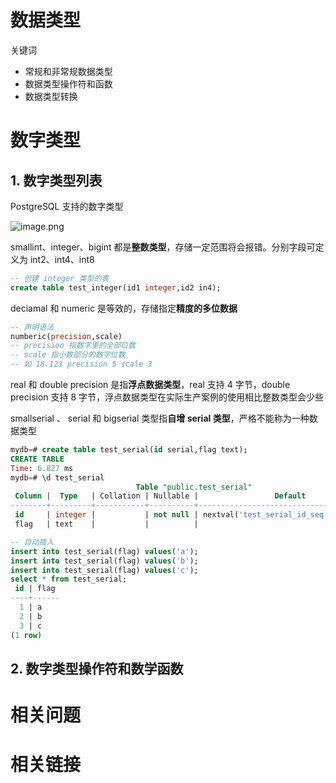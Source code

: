 # 数据类型

关键词

- 常规和非常规数据类型
- 数据类型操作符和函数
- 数据类型转换



# 数字类型

## 1. 数字类型列表

PostgreSQL 支持的数字类型

![image.png](http://ww1.sinaimg.cn/large/006rAlqhgy1ghvc5t9weoj30w80ja14v.jpg)

smallint、integer、bigint 都是**整数类型**，存储一定范围将会报错。分别字段可定义为 int2、int4、int8

```sql
-- 创建 integer 类型的表
create table test_integer(id1 integer,id2 in4);
```

deciamal 和 numeric 是等效的，存储指定**精度的多位数据**

```sql
-- 声明语法
numberic(precision,scale)
-- precision 指数字里的全部位数
-- scale 指小数部分的数字位数
-- 如 18.123 precision 5 scale 3
```

real 和 double precision 是指**浮点数据类型**，real 支持 4 字节，double precision 支持 8 字节，浮点数据类型在实际生产案例的使用相比整数类型会少些



smallserial 、 serial 和 bigserial 类型指**自增 serial 类型**，严格不能称为一种数据类型

```sql
mydb=# create table test_serial(id serial,flag text);
CREATE TABLE
Time: 6.827 ms
mydb=# \d test_serial
                            Table "public.test_serial"
 Column |  Type   | Collation | Nullable |                 Default
--------+---------+-----------+----------+-----------------------------------------
 id     | integer |           | not null | nextval('test_serial_id_seq'::regclass)
 flag   | text    |           |          |
```

```sql
-- 自动插入
insert into test_serial(flag) values('a');
insert into test_serial(flag) values('b');
insert into test_serial(flag) values('c');
select * from test_serial;
 id | flag
----+------
  1 | a
  2 | b
  3 | c
(1 row)
```



## 2. 数字类型操作符和数学函数



# 相关问题



# 相关链接